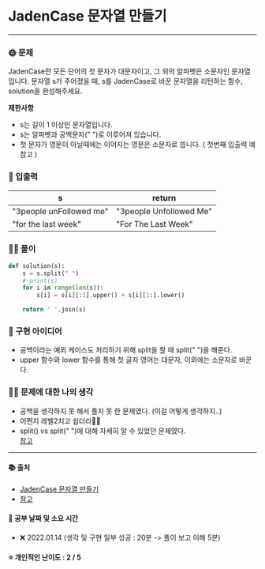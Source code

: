 # JadenCase 문자열 만들기

-------
### 🌞 문제
JadenCase란 모든 단어의 첫 문자가 대문자이고, 그 외의 알파벳은 소문자인 문자열입니다. 문자열 s가 주어졌을 때, s를 JadenCase로 바꾼 문자열을 리턴하는 함수, solution을 완성해주세요.
   
<b>제한사항</b>  
- s는 길이 1 이상인 문자열입니다.
- s는 알파벳과 공백문자(" ")로 이루어져 있습니다.
- 첫 문자가 영문이 아닐때에는 이어지는 영문은 소문자로 씁니다. ( 첫번째 입출력 예 참고 )

### 📝 입출력
|s|return|
|---|---|
|"3people unFollowed me"|"3people Unfollowed Me"|
|"for the last week"|"For The Last Week"|

### 👩‍💻 풀이
```python
def solution(s):
    s = s.split(" ")
    # print(s)
    for i in range(len(s)):
        s[i] = s[i][:1].upper() + s[i][1:].lower()

    return ' '.join(s)
```

### 🔑 구현 아이디어
- 공백이라는 예외 케이스도 처리하기 위해 split을 할 때 split(" ")을 해준다.
- upper 함수와 lower 함수를 통해 첫 글자 영어는 대문자, 이외에는 소문자로 바꾼다.
  
### 🙋‍♀ 문제에 대한 나의 생각
- 공백을 생각하지 못 해서 풀지 못 한 문제였다. (이걸 어떻게 생각하지..)
- 어쩐지 레벨2치고 쉽더라🤦‍♀️
- split() vs split(" ")에 대해 자세히 알 수 있었던 문제였다.  
[참고](https://somjang.tistory.com/entry/Python-%EB%AC%B8%EC%9E%90%EC%97%B4-split-%EA%B3%BC-split-%EC%B0%A8%EC%9D%B4-%EC%95%8C%EC%95%84%EB%B3%B4%EA%B8%B0)

-------------
#### 📚 출처
- [JadenCase 문자열 만들기](https://programmers.co.kr/learn/courses/30/lessons/12951?language=python3)
- [참고](https://bladejun.tistory.com/78)
#### 📅 공부 날짜 및 소요 시간
- ❌ 2022.01.14 (생각 및 구현 일부 성공 : 20분 -> 풀이 보고 이해 5분)  
#### ⭐ 개인적인 난이도 : 2 / 5